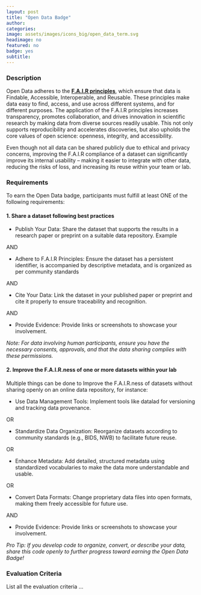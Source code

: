 ```yaml
---
layout: post
title: "Open Data Badge"
author:
categories:
image: assets/images/icons_big/open_data_term.svg
headimage: no
featured: no
badge: yes
subtitle:
---
```

<style>
orange {
  color: rgba(254, 200, 89, 1);
  font-weight: bold;
}
</style>

### Description
Open Data adheres to the **[F.A.I.R principles](https://www.go-fair.org/fair-principles/)**, which ensure that data is Findable, Accessible, Interoperable, and Reusable. These principles make data easy to find, access, and use across different systems, and for different purposes. The application of the F.A.I.R principles increases transparency, promotes collaboration, and drives innovation in scientific research by making data from diverse sources readily usable. This not only supports reproducibility and accelerates discoveries, but also upholds the core values of open science: openness, integrity, and accessibility.

Even though not all data can be shared publicly due to ethical and privacy concerns, improving the F.A.I.R compliance of a dataset can significantly improve its internal usability –  making it easier to integrate with other data, reducing the risks of loss, and increasing its reuse within your team or lab.


### Requirements
To earn the Open Data badge, participants must fulfill at least ONE of the following requirements:

#### 1. Share a dataset following best practices
* Publish Your Data: Share the dataset that supports the results in a research paper or preprint on a suitable data repository. Example

AND

* Adhere to F.A.I.R Principles: Ensure the dataset has a persistent identifier, is accompanied by descriptive metadata, and is organized as per community standards
  
AND

* Cite Your Data: Link the dataset in your published paper or preprint and cite it properly to ensure traceability and recognition.
  
AND

* Provide Evidence: Provide links or screenshots to showcase your involvement.
  
_Note: For data involving human participants, ensure you have the necessary consents, approvals, and that the data sharing complies with these permissions._

#### 2. Improve the F.A.I.R.ness of one or more datasets within your lab

Multiple things can be done to Improve the F.A.I.R.ness of datasets without sharing openly on an online data repository, for instance:

* Use Data Management Tools: Implement tools like datalad for versioning and tracking data provenance.

OR

* Standardize Data Organization: Reorganize datasets according to community standards (e.g., BIDS, NWB) to facilitate future reuse.
  
OR

* Enhance Metadata: Add detailed, structured metadata using standardized vocabularies to make the data more understandable and usable.
  
OR

* Convert Data Formats: Change proprietary data files into open formats, making them freely accessible for future use.

AND

* Provide Evidence: Provide links or screenshots to showcase your involvement.
  
_Pro Tip: If you develop code to organize, convert, or describe your data, share this code openly to further progress toward earning the Open Data Badge!_


### Evaluation Criteria
List all the evaluation criteria ...
